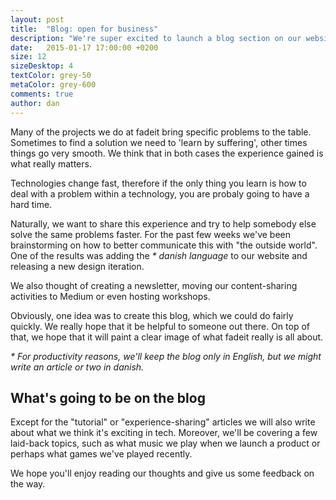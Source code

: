 ```yaml
---
layout: post
title:  "Blog: open for business"
description: "We're super excited to launch a blog section on our website. We'll be writing about design, tech, code and everything in between."
date:   2015-01-17 17:00:00 +0200
size: 12
sizeDesktop: 4
textColor: grey-50
metaColor: grey-600
comments: true
author: dan
---
```


Many of the projects we do at fadeit bring specific problems to the table. Sometimes to find a solution we need to 'learn by suffering', other times things go very smooth. We think that in both cases the experience gained is what really matters.

Technologies change fast, therefore if the only thing you learn is how to deal with a problem within a technology, you are probaly going to have a hard time.

Naturally, we want to share this experience and try to help somebody else solve the same problems faster. For the past few weeks we've been brainstorming on how to better communicate this with "the outside world". One of the results was adding the *\* danish language* to our website and releasing a new design iteration.

We also thought of creating a newsletter, moving our content-sharing activities to Medium or even hosting workshops.

Obviously, one idea was to create this blog, which we could do fairly quickly. We really hope that it be helpful to someone out there. On top of that, we hope that it will paint a clear image of what fadeit really is all about.

*\* For productivity reasons, we'll keep the blog only in English, but we might write an article or two in danish.*

## What's going to be on the blog

Except for the "tutorial" or "experience-sharing" articles we will also write about what we think it's exciting in tech. Moreover, we'll be covering a few laid-back topics, such as what music we play when we launch a product or perhaps what games we've played recently.

We hope you'll enjoy reading our thoughts and give us some feedback on the way.
